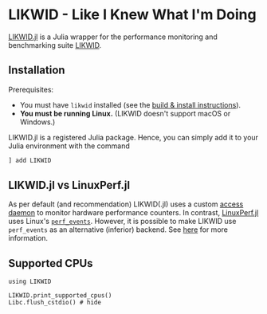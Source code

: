 # LIKWID - Like I Knew What I'm Doing

[LIKWID.jl](https://github.com/JuliaPerf/LIKWID.jl) is a Julia wrapper for the 
performance monitoring and benchmarking suite [LIKWID](https://github.com/RRZE-HPC/likwid).

## Installation

Prerequisites:
* You must have `likwid` installed (see the [build & install instructions](https://github.com/RRZE-HPC/likwid#download-build-and-install)).
* **You must be running Linux.** (LIKWID doesn't support macOS or Windows.)

LIKWID.jl is a registered Julia package. Hence, you can simply add it to your Julia environment with the command
```julia
] add LIKWID
```

## LIKWID.jl vs LinuxPerf.jl

As per default (and recommendation) LIKWID(.jl) uses a custom [access daemon](https://github.com/RRZE-HPC/likwid/wiki/likwid-accessD) to monitor hardware performance counters. In contrast, [LinuxPerf.jl](https://github.com/JuliaPerf/LinuxPerf.jl) uses Linux's [`perf_events`](https://www.kernel.org/doc/html/latest/admin-guide/perf-security.html). However, it is possible to make LIKWID use `perf_events` as an alternative (inferior) backend. See [here](https://github.com/RRZE-HPC/likwid/wiki/TutorialLikwidPerf) for more information.

## Supported CPUs

```@setup likwid
using LIKWID
```

```@repl likwid
LIKWID.print_supported_cpus()
Libc.flush_cstdio() # hide
```
